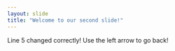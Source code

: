 ```yaml
---
layout: slide
title: "Welcome to our second slide!"
---
```

Line 5 changed correctly!
Use the left arrow to go back!
